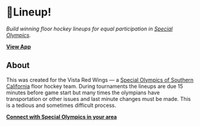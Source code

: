 # 🥇Lineup!

_Build winning floor hockey lineups for equal participation in [Special Olympics](https://resources.specialolympics.org/sports-essentials/sports-and-coaching/floor-hockey)._

**[View App](https://coryasilva.github.io/lineup)**

## About

This was created for the Vista Red Wings &mdash; a [Special Olympics of Southern California](https://www.specialolympics.org/Regions/north-america/Locations/Special-Olympics-NA-California-South.aspx) floor hockey team. During tournaments the lineups are due 15 minutes before game start but many times the olympians have transportation or other issues and last minute changes must be made.  This is a tedious and sometimes difficult process.

**[Connect with Special Olympics in your area](https://www.specialolympics.org/Common/Special_Olympics_Program_Locator.aspx)**
